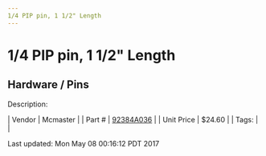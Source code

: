 ```yaml
---
1/4 PIP pin, 1 1/2" Length
---
```

# 1/4 PIP pin, 1 1/2" Length
## Hardware / Pins
Description: 	 

| Vendor | Mcmaster | 
| Part # | [92384A036](https://www.mcmaster.com/#92384A036) | 
| Unit Price | $24.60 | 
| Tags: |  | 

Last updated: Mon May 08 00:16:12 PDT 2017